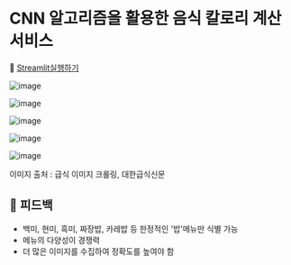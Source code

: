 # CNN 알고리즘을 활용한 음식 칼로리 계산 서비스
🍚 [Streamlit실행하기](https://share.streamlit.io/xoyeon/meal_cnn/main/cnn.py)

![image](https://user-images.githubusercontent.com/85726134/213905089-f0a41b7d-6d5f-41c9-8c8a-89b430e199f1.png)

![image](https://user-images.githubusercontent.com/85726134/213905093-b3cf3012-e1a0-4ac1-a87b-01a50c89f4c0.png)

![image](https://user-images.githubusercontent.com/85726134/213905098-135431af-a9c7-4363-a312-9c3b89cf3199.png)

![image](https://user-images.githubusercontent.com/85726134/213905101-c727a5ab-a76a-4ebd-a60b-7c2a4029fffb.png)

![image](https://user-images.githubusercontent.com/85726134/213905426-7fc8a9a9-5204-4126-be3d-ae6121035418.png)

이미지 출처 : 급식 이미지 크롤링, 대한급식신문

## 🍙 피드백
- 백미, 현미, 흑미, 짜장밥, 카레밥 등 한정적인 '밥'메뉴만 식별 가능
- 메뉴의 다양성이 경쟁력
- 더 많은 이미지를 수집하여 정확도를 높여야 함
